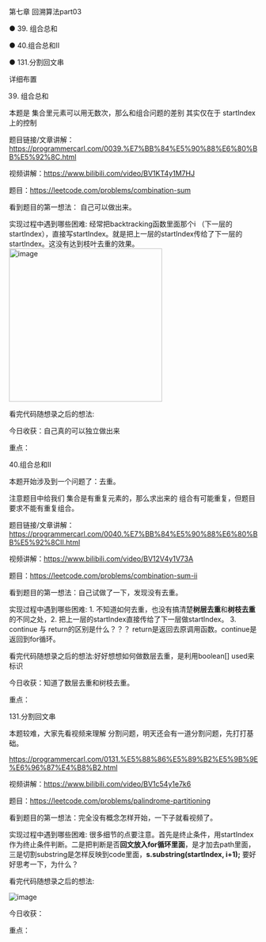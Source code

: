 第七章 回溯算法part03

● 39. 组合总和

● 40.组合总和II

● 131.分割回文串

 详细布置 

 39. 组合总和 

本题是 集合里元素可以用无数次，那么和组合问题的差别 其实仅在于 startIndex上的控制

题目链接/文章讲解：https://programmercarl.com/0039.%E7%BB%84%E5%90%88%E6%80%BB%E5%92%8C.html 

视频讲解：https://www.bilibili.com/video/BV1KT4y1M7HJ  

题目：https://leetcode.com/problems/combination-sum

看到题目的第一想法： 自己可以做出来。

实现过程中遇到哪些困难: 经常把backtracking函数里面那个i （下一层的startIndex），直接写startIndex。就是把上一层的startIndex传给了下一层的startIndex。这没有达到枝叶去重的效果。
<img width="309" alt="image" src="https://user-images.githubusercontent.com/87255377/227926240-90dd1840-0c76-4574-9457-0c2e20ee99cd.png">


看完代码随想录之后的想法:

今日收获：自己真的可以独立做出来

重点：

 40.组合总和II 

本题开始涉及到一个问题了：去重。

注意题目中给我们 集合是有重复元素的，那么求出来的 组合有可能重复，但题目要求不能有重复组合。 

题目链接/文章讲解：https://programmercarl.com/0040.%E7%BB%84%E5%90%88%E6%80%BB%E5%92%8CII.html   

视频讲解：https://www.bilibili.com/video/BV12V4y1V73A

题目：https://leetcode.com/problems/combination-sum-ii

看到题目的第一想法：自己试做了一下，发现没有去重。

实现过程中遇到哪些困难: 1. 不知道如何去重，也没有搞清楚**树层去重**和**树枝去重**的不同之处，2. 把上一层的startIndex直接传给了下一层做startIndex。 3. continue 与 return的区别是什么？？？ return是返回去原调用函数。continue是返回到for循环。

看完代码随想录之后的想法:好好想想如何做数层去重，是利用boolean[] used来标识

今日收获：知道了数层去重和树枝去重。

重点：

 131.分割回文串  

本题较难，大家先看视频来理解 分割问题，明天还会有一道分割问题，先打打基础。 

https://programmercarl.com/0131.%E5%88%86%E5%89%B2%E5%9B%9E%E6%96%87%E4%B8%B2.html  

视频讲解：https://www.bilibili.com/video/BV1c54y1e7k6  

题目：https://leetcode.com/problems/palindrome-partitioning

看到题目的第一想法：完全没有概念怎样开始，一下子就看视频了。

实现过程中遇到哪些困难: 很多细节的点要注意。首先是终止条件，用startIndex作为终止条件判断。二是把判断是否**回文放入for循环里面**，是才加去path里面，
三是切割substring是怎样反映到code里面，**s.substring(startIndex, i+1);** 要好好思考一下，为什么？

看完代码随想录之后的想法:

![image](https://user-images.githubusercontent.com/87255377/228206291-3340fa4e-c90e-45a4-b6d1-59561b4ea8f0.png)


今日收获：

重点：
